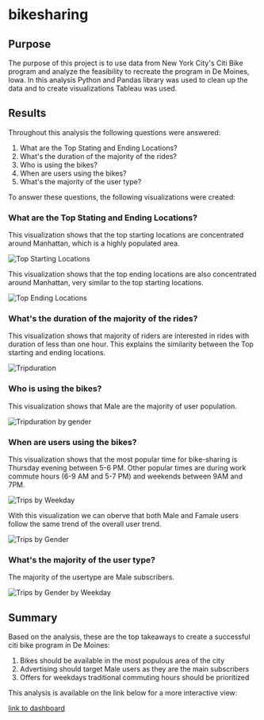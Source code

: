# bikesharing

## Purpose

The purpose of this project is to use data from New York City's Citi Bike program and analyze the feasibility to recreate the program in De Moines, Iowa.
In this analysis Python and Pandas library was used to clean up the data and to create visualizations Tableau was used. 

## Results

Throughout this analysis the following questions were answered:

1. What are the Top Stating and Ending Locations?
2. What's the duration of the majority of the rides?
3. Who is using the bikes?
4. When are users using the bikes?
5. What's the majority of the user type?

To answer these questions, the following visualizations were created:

### What are the Top Stating and Ending Locations?

This visualization shows that the top starting locations are concentrated around Manhattan, which is a highly populated area.

![Top Starting Locations](https://github.com/carolineshipley/bikesharing/blob/main/Resources/Top%20Starting%20Locations.PNG)

This visualization shows that the top ending locations are also concentrated around Manhattan, very similar to the top starting locations.

![Top Ending Locations](https://github.com/carolineshipley/bikesharing/blob/main/Resources/Top%20Ending%20Locations.PNG)

### What's the duration of the majority of the rides?

This visualization shows that majority of riders are interested in rides with duration of less than one hour. This explains the similarity between the Top starting and ending locations.

![Tripduration](https://github.com/carolineshipley/bikesharing/blob/main/Resources/Checkout%20Times%20for%20Users.PNG)

### Who is using the bikes?

This visualization shows that Male are the majority of user population.

![Tripduration by gender](https://github.com/carolineshipley/bikesharing/blob/main/Resources/Checkout%20Times%20by%20Gender.PNG)

### When are users using the bikes?

This visualization shows that the most popular time for bike-sharing is Thursday evening between 5-6 PM. Other popular times are during work commute hours (6-9 AM and 5-7 PM) and weekends between 9AM and 7PM.

![Trips by Weekday](https://github.com/carolineshipley/bikesharing/blob/main/Resources/Trips%20by%20Weekday%20per%20Hour.PNG)

With this visualization we can oberve that both Male and Famale users follow the same trend of the overall user trend. 

![Trips by Gender](https://github.com/carolineshipley/bikesharing/blob/main/Resources/Trips%20by%20Gender.PNG)

### What's the majority of the user type?

The majority of the usertype are Male subscribers.

![Trips by Gender by Weekday](https://github.com/carolineshipley/bikesharing/blob/main/Resources/User%20Trips%20by%20Gender%20by%20Weekday.PNG)

## Summary

Based on the analysis, these are the top takeaways to create a successful citi bike program in De Moines:

1. Bikes should be available in the most populous area of the city
2. Advertising should target Male users as they are the main subscribers
3. Offers for weekdays traditional commuting hours should be prioritized

This analysis is available on the link below for a more interactive view:

[link to dashboard](https://public.tableau.com/app/profile/caroline.maia.shipley/viz/NYCCitiBikeAnalysis_16325104530070/NYCCitiBikeAnalysis?publish=yes)
